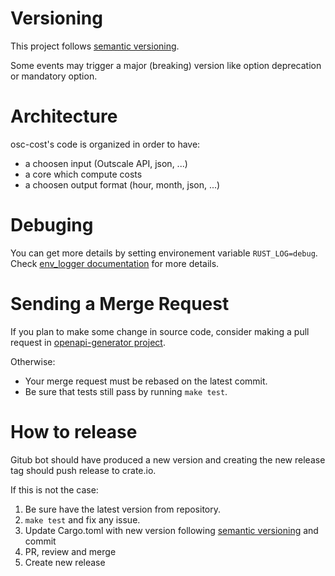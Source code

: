 # Versioning

This project follows [semantic versioning](https://semver.org/).

Some events may trigger a major (breaking) version like option deprecation or mandatory option.

# Architecture

osc-cost's code is organized in order to have:
- a choosen input (Outscale API, json, ...)
- a core which compute costs
- a choosen output format (hour, month, json, ...)

# Debuging

You can get more details by setting environement variable `RUST_LOG=debug`. Check [env_logger documentation](https://docs.rs/env_logger/0.9.3/env_logger/) for more details.

# Sending a Merge Request

If you plan to make some change in source code, consider making a pull request in [openapi-generator project](https://github.com/OpenAPITools/openapi-generator/).

Otherwise:
- Your merge request must be rebased on the latest commit.
- Be sure that tests still pass by running `make test`.

# How to release

Gitub bot should have produced a new version and creating the new release tag should push release to crate.io.

If this is not the case:
1. Be sure have the latest version from repository.
2. `make test` and fix any issue.
3. Update Cargo.toml with new version following [semantic versioning](https://semver.org/) and commit
4. PR, review and merge
5. Create new release